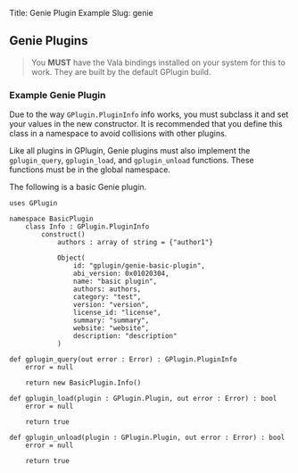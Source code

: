 Title: Genie Plugin Example
Slug: genie

## Genie Plugins

> You **MUST** have the Vala bindings installed on your system for this to
> work. They are built by the default GPlugin build.

### Example Genie Plugin

Due to the way `GPlugin.PluginInfo` info works, you must subclass it and set
your values in the new constructor. It is recommended that you define this
class in a namespace to avoid collisions with other plugins.

Like all plugins in GPlugin, Genie plugins must also implement the
`gplugin_query`, `gplugin_load`, and `gplugin_unload` functions. These
functions must be in the global namespace.

The following is a basic Genie plugin.

```genie
uses GPlugin

namespace BasicPlugin
	class Info : GPlugin.PluginInfo
		construct()
			authors : array of string = {"author1"}

			Object(
				id: "gplugin/genie-basic-plugin",
				abi_version: 0x01020304,
				name: "basic plugin",
				authors: authors,
				category: "test",
				version: "version",
				license_id: "license",
				summary: "summary",
				website: "website",
				description: "description"
			)

def gplugin_query(out error : Error) : GPlugin.PluginInfo
	error = null

	return new BasicPlugin.Info()

def gplugin_load(plugin : GPlugin.Plugin, out error : Error) : bool
	error = null

	return true

def gplugin_unload(plugin : GPlugin.Plugin, out error : Error) : bool
	error = null

	return true
```

